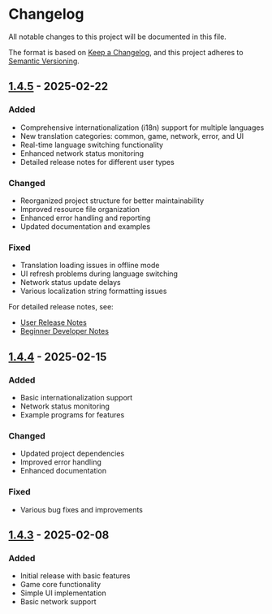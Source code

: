 # Changelog

All notable changes to this project will be documented in this file.

The format is based on [Keep a Changelog](https://keepachangelog.com/en/1.0.0/),
and this project adheres to [Semantic Versioning](https://semver.org/spec/v2.0.0.html).

## [1.4.5] - 2025-02-22

### Added
- Comprehensive internationalization (i18n) support for multiple languages
- New translation categories: common, game, network, error, and UI
- Real-time language switching functionality
- Enhanced network status monitoring
- Detailed release notes for different user types

### Changed
- Reorganized project structure for better maintainability
- Improved resource file organization
- Enhanced error handling and reporting
- Updated documentation and examples

### Fixed
- Translation loading issues in offline mode
- UI refresh problems during language switching
- Network status update delays
- Various localization string formatting issues

For detailed release notes, see:
- [User Release Notes](docs/release_notes/v1.4.5.user.md)
- [Beginner Developer Notes](docs/release_notes/v1.4.5.dev.beginner.md)

## [1.4.4] - 2025-02-15

### Added
- Basic internationalization support
- Network status monitoring
- Example programs for features

### Changed
- Updated project dependencies
- Improved error handling
- Enhanced documentation

### Fixed
- Various bug fixes and improvements

## [1.4.3] - 2025-02-08

### Added
- Initial release with basic features
- Game core functionality
- Simple UI implementation
- Basic network support

[1.4.5]: https://github.com/gomokuworld/gomoku_world/releases/tag/v1.4.5
[1.4.4]: https://github.com/gomokuworld/gomoku_world/releases/tag/v1.4.4
[1.4.3]: https://github.com/gomokuworld/gomoku_world/releases/tag/v1.4.3 